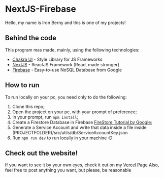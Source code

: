 # NextJS-Firebase

Hello, my name is Iron Berny and this is one of my projects!

## Behind the code

This program mas made, mainly, using the following technologies:

- <a href='https://chakra-ui.com/'>Chakra UI</a> - Style Library for JS Frameworks
- <a href='https://nextjs.org/'>NextJS</a> - ReactJS Framework (React made stronger)
- <a href='https://firebase.google.com/'>Firebase</a> - Easy-to-use NoSQL Database from Google

## How to run

To run locally on your pc, you need only to do the following:

1. Clone this repo;
2. Open the project on your pc, with your prompt of preference;
3. In your prompt, run <code>npm install</code>;
4. Create a Firestore Database in Firebase <a href='https://firebase.google.com/products/firestore'>FireStore Tutorial by Google</a>;
5. Generate a Service Account and write that data inside a file inside (PROJECTFOLDER)/src/utils/db/ServiceAccountKey.json
6. Run <code>npm run dev</code> to run locally in your machine :D

## Check out the website!
If you want to see it by your own eyes, check it out on my <a href='https://next-js-firestore.vercel.app/posts'>Vercel Page</a>
Also, feel free to post anything you want, but please, be reasonable

